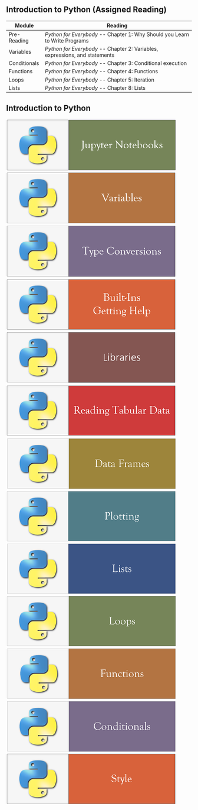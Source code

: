 ## Introduction to Python (Assigned Reading)

| Module        | Reading                                                                     |
|---------------|-----------------------------------------------------------------------------|
| Pre-Reading   | *Python for Everybody* -- Chapter 1: Why Should you Learn to Write Programs |
| Variables     | *Python for Everybody* -- Chapter 2: Variables, expressions, and statements |
| Conditionals  | *Python for Everybody* -- Chapter 3: Conditional execution                  |
| Functions     | *Python for Everybody* -- Chapter 4: Functions                              |
| Loops         | *Python for Everybody* -- Chapter 5: Iteration                              |
| Lists         | *Python for Everybody* -- Chapter 8: Lists                                  |
  

## Introduction to Python
[![Run Quit](../fig/JupyterNotebooks.PNG)](https://nbviewer.jupyter.org/github/mydatastory/py_intro_class/blob/master/_episodes_jupyter/run_quit.ipynb)
[![Variables](../fig/Variables.PNG)](https://nbviewer.jupyter.org/github/mydatastory/py_intro_class/blob/master/_episodes_jupyter/variables.ipynb)
[![Type Conversions](../fig/TypeConversions.PNG)](https://nbviewer.jupyter.org/github/mydatastory/py_intro_class/blob/master/_episodes_jupyter/types_conversions.ipynb)
[![Built Ins](../fig/BuiltIns.PNG)](https://nbviewer.jupyter.org/github/mydatastory/py_intro_class/blob/master/_episodes_jupyter/built_in.ipynb)
[![Libraries](../fig/Libraries.PNG)](https://nbviewer.jupyter.org/github/mydatastory/py_intro_class/blob/master/_episodes_jupyter/libraries.ipynb)
[![Reading Tab Data](../fig/ReadingTabData.PNG)](https://nbviewer.jupyter.org/github/mydatastory/py_intro_class/blob/master/_episodes_jupyter/reading_tabular.ipynb)
[![Data Frames](../fig/DataFrames.PNG)](https://nbviewer.jupyter.org/github/mydatastory/py_intro_class/blob/master/_episodes_jupyter/data_frames.ipynb)
[![Plotting](../fig/Plotting.PNG)](https://nbviewer.jupyter.org/github/mydatastory/py_intro_class/blob/master/_episodes_jupyter/plotting.ipynb)
[![Lists](../fig/Lists.PNG)](https://nbviewer.jupyter.org/github/mydatastory/py_intro_class/blob/master/_episodes_jupyter/lists.ipynb)
[![Loops](../fig/Loops.PNG)](https://github.com/mydatastory/py_intro_class/blob/master/_episodes_jupyter/loops_main.md)
[![Functions](../fig/Functions.PNG)](https://nbviewer.jupyter.org/github/mydatastory/py_intro_class/blob/master/_episodes_jupyter/writing_functions.ipynb)
[![Conditionals](../fig/Conditionals.PNG)](https://nbviewer.jupyter.org/github/mydatastory/py_intro_class/blob/master/_episodes_jupyter/conditionals.ipynb)
[![Style](../fig/Style.PNG)](https://nbviewer.jupyter.org/github/mydatastory/py_intro_class/blob/master/_episodes_jupyter/style.ipynb)
